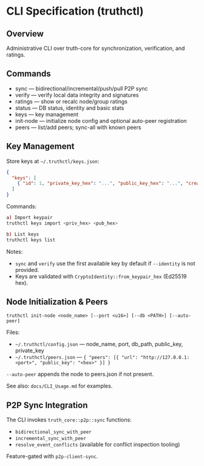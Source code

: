 # CLI Specification (truthctl)

## Overview
Administrative CLI over truth-core for synchronization, verification, and ratings.

## Commands
- sync — bidirectional/incremental/push/pull P2P sync
- verify — verify local data integrity and signatures
- ratings — show or recalc node/group ratings
- status — DB status, identity and basic stats
- keys — key management
- init-node — initialize node config and optional auto-peer registration
- peers — list/add peers; sync-all with known peers

## Key Management

Store keys at `~/.truthctl/keys.json`:
```json
{
  "keys": [
    { "id": 1, "private_key_hex": "...", "public_key_hex": "...", "created_at": "2025-10-06T09:00:00Z" }
  ]
}
```

Commands:
```bash
a) Import keypair
truthctl keys import <priv_hex> <pub_hex>

b) List keys
truthctl keys list
```

Notes:
- `sync` and `verify` use the first available key by default if `--identity` is not provided.
- Keys are validated with `CryptoIdentity::from_keypair_hex` (Ed25519 hex).

## Node Initialization & Peers
`truthctl init-node <node_name> [--port <u16>] [--db <PATH>] [--auto-peer]`

Files:
- `~/.truthctl/config.json` — node_name, port, db_path, public_key, private_key
- `~/.truthctl/peers.json` — `{ "peers": [{ "url": "http://127.0.0.1:<port>", "public_key": "<hex>" }] }`

`--auto-peer` appends the node to peers.json if not present.

See also: `docs/CLI_Usage.md` for examples.

## P2P Sync Integration
The CLI invokes `truth_core::p2p::sync` functions:
- `bidirectional_sync_with_peer`
- `incremental_sync_with_peer`
- `resolve_event_conflicts` (available for conflict inspection tooling)

Feature-gated with `p2p-client-sync`.


